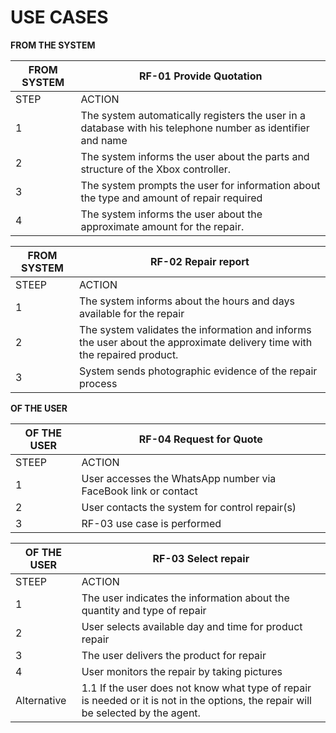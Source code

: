 



# **USE CASES**

**FROM THE SYSTEM**

| FROM SYSTEM | RF-01 Provide Quotation                                      |
| ----------- | ------------------------------------------------------------ |
| STEP        | ACTION                                                       |
| 1           | The system automatically registers the user in a database with his telephone number as identifier and name |
| 2           | The system informs the user about the parts and structure of the Xbox controller. |
| 3           | The system prompts the user for information about the type and amount of repair required |
| 4           | The system informs the user about the approximate amount for the repair. |

| FROM SYSTEM | RF-02 Repair report                                          |
| ----------- | ------------------------------------------------------------ |
| STEEP       | ACTION                                                       |
| 1           | The system informs about the hours and days available for the repair |
| 2           | The system validates the information and informs the user about the approximate delivery time with the repaired product. |
| 3           | System sends photographic evidence of the repair process     |

 

**OF THE USER**

| OF THE USER | RF-04 Request for Quote                                      |
| ----------- | ------------------------------------------------------------ |
| STEEP       | ACTION                                                       |
| 1           | User accesses the WhatsApp number via FaceBook link or contact |
| 2           | User contacts the system for control repair(s)               |
| 3           | RF-03 use case is performed                                  |

 

| OF THE USER | RF-03  Select repair                                         |
| ----------- | ------------------------------------------------------------ |
| STEEP       | ACTION                                                       |
| 1           | The user indicates the information about the quantity and type of repair |
| 2           | User selects available day and time for product repair       |
| 3           | The user delivers the product for repair                     |
| 4           | User monitors the repair by taking pictures                  |
| Alternative | 1.1 If the user does not know what type of repair is needed or it is not in the options, the repair will be selected by the agent. |